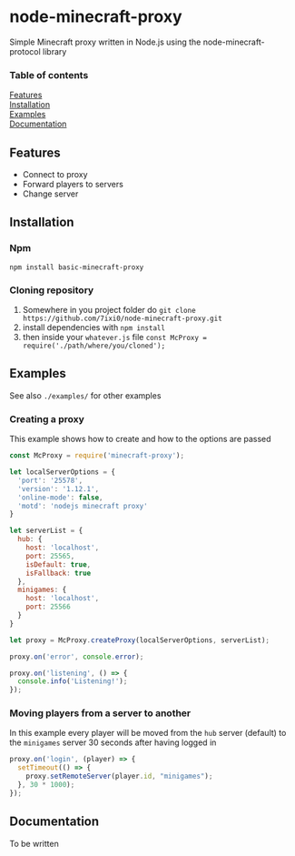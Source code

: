 # node-minecraft-proxy
Simple Minecraft proxy written in Node.js using the node-minecraft-protocol library

### Table of contents
[Features](#Features)  
[Installation](#Installation)  
[Examples](#Examples)  
[Documentation](#Documentation)  

## Features
* Connect to proxy
* Forward players to servers
* Change server

## Installation

### Npm
`npm install basic-minecraft-proxy`

### Cloning repository
1. Somewhere in you project folder do `git clone https://github.com/7ixi0/node-minecraft-proxy.git`
2. install dependencies with `npm install`
3. then inside your `whatever.js` file `const McProxy = require('./path/where/you/cloned');`

## Examples
See also `./examples/` for other examples

### Creating a proxy
This example shows how to create and how to the options are passed
```js
const McProxy = require('minecraft-proxy');

let localServerOptions = {
  'port': '25578',
  'version': '1.12.1',
  'online-mode': false,
  'motd': 'nodejs minecraft proxy'
}

let serverList = {
  hub: {
    host: 'localhost',
    port: 25565,
    isDefault: true,
    isFallback: true
  },
  minigames: {
    host: 'localhost',
    port: 25566
  }
}

let proxy = McProxy.createProxy(localServerOptions, serverList);

proxy.on('error', console.error);

proxy.on('listening', () => {
  console.info('Listening!');
});
```

### Moving players from a server to another
In this example every player will be moved from the `hub` server (default) to the `minigames` server 30 seconds after having logged in
```js
proxy.on('login', (player) => {
  setTimeout(() => {
    proxy.setRemoteServer(player.id, "minigames");
  }, 30 * 1000);
});
```

## Documentation
To be written